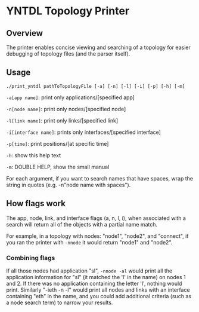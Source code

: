# YNTDL Topology Printer
## Overview
The printer enables concise viewing and searching of a topology for easier debugging of topology files (and the parser itself).

## Usage
`./print_yntdl pathToTopologyFile [-a] [-n] [-l] [-i] [-p] [-h] [-m]`

`-a[app name]`: print only applications/[specified app]

`-n[node name]`: print only nodes/[specified node]

`-l[link name]`: print only links/[specified link]

`-i[interface name]`: prints only interfaces/[specified interface]

`-p[time]`: print positions/[at specific time]

`-h`: show this help text

`-m`: DOUBLE HELP, show the small manual

For each argument, if you want to search names that have spaces, wrap the string in quotes (e.g. -n"node name with spaces").

## How flags work
The app, node, link, and interface flags (a, n, l, i), when associated with a search will return all of the objects with a partial name match.

For example, in a topology with nodes: "node1", "node2", and "connect", if you ran the printer with `-nnode` it would return "node1" and "node2".

### Combining flags
If all those nodes had application "sl", `-nnode -al` would print all the application information for "sl" (it matched the 'l' in the name) on nodes 1 and 2. If there was no application containing the letter 'l', nothing would print.
Similarly "-ieth -n -l" would print all nodes and links with an interface containing "eth" in the name, and you could add additional criteria (such as a node search term) to narrow your results.
